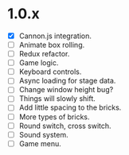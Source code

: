 # 1.0.x #
- [x] Cannon.js integration.
- [ ] Animate box rolling.
- [ ] Redux refactor.
- [ ] Game logic.
- [ ] Keyboard controls.
- [ ] Async loading for stage data.
- [ ] Change window height bug?
- [ ] Things will slowly shift.
- [ ] Add little spacing to the bricks.
- [ ] More types of bricks.
- [ ] Round switch, cross switch.
- [ ] Sound system.
- [ ] Game menu.
